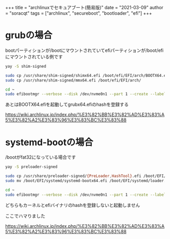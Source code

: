 +++
title = "archlinuxでセキュアブート(簡易版)"
date = "2021-03-09"
author = "soracqt"
tags = ["archlinux", "secureboot", "bootloader", "efi"]
+++


# grubの場合

bootパーティションが/bootにマウントされていてefiパーティションが/boot/efiにマウントされている例です

```bash
yay -S shim-signed
```

```bash
sudo cp /usr/share/shim-signed/shimx64.efi /boot/efi/EFI/arch/BOOTX64.efi
sudo cp /usr/share/shim-signed/mmx64.efi /boot/efi/EFI/arch/
```

```bash
cd ~
sudo efibootmgr --verbose --disk /dev/nvme0n1 --part 1 --create --label "Shim" --loader /EFI/arch/BOOTX64.efi
```

あとはBOOTX64.efiを起動してgrubx64.efiのhashを登録する

https://wiki.archlinux.jp/index.php/%E3%82%BB%E3%82%AD%E3%83%A5%E3%82%A2%E3%83%96%E3%83%BC%E3%83%88

# systemd-bootの場合

/bootがfat32になっている場合です

```bash
yay -S preloader-signed
```

```bash
sudo cp /usr/share/preloader-signed/{PreLoader,HashTool}.efi /boot/EFI/systemd
sudo mv /boot/EFI/systemd/systemd-bootx64.efi /boot/EFI/systemd/loader.efi
```

```bash
cd ~
sudo efibootmgr --verbose --disk /dev/nvme0n1 --part 1 --create --label "PreLoader" --loader /EFI/systemd/PreLoader.efi
```

どちらもカーネルとefiバイナリのhashを登録しないと起動しません

ここでハマりました

https://wiki.archlinux.jp/index.php/%E3%82%BB%E3%82%AD%E3%83%A5%E3%82%A2%E3%83%96%E3%83%BC%E3%83%88
